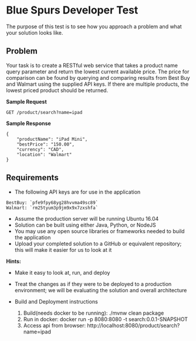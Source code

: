 # Blue Spurs Developer Test

The purpose of this test is to see how you approach a problem and what your solution looks like.  

## Problem

Your task is to create a RESTful web service that takes a product name query parameter and return the lowest current available price.  The price for comparison can be found by querying and comparing results from Best Buy and Walmart using the supplied API keys.  If there are multiple products, the lowest priced product should be returned.

**Sample Request**
```
GET /product/search?name=ipad
```

**Sample Response**
```
{
    "productName": "iPad Mini",
    "bestPrice": "150.00",
    "currency": "CAD",
    "location": "Walmart"
}
```
## Requirements

* The following API keys are for use in the application
```
BestBuy: `pfe9fpy68yg28hvvma49sc89`
Walmart: `rm25tyum3p9jm9x9x7zxshfa`
```
* Assume the production server will be running Ubuntu 16.04
* Solution can be built using either Java, Python, or NodeJS
* You may use any open source libraries or frameworks needed to build the application
* Upload your completed solution to a GitHub or equivalent repository; this will make it easier for us to look at it

**Hints:**

* Make it easy to look at, run, and deploy
* Treat the changes as if they were to be deployed to a production environment; we will be evaluating the solution and overall architecture


* Build and Deployment instructions
  1) Build(needs docker to be running):
     ./mvnw clean package
  2) Run in docker:
     docker run -p 8080:8080 -t search:0.0.1-SNAPSHOT
  3) Access api from browser:
     http://localhost:8080/product/search?name=ipad
